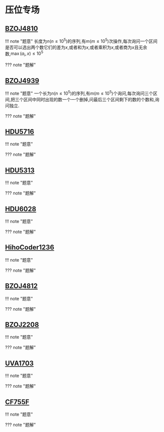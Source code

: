 # 压位专场

## [BZOJ4810](http://www.lydsy.com/JudgeOnline/problem.php?id=4810)

!!! note "题意"
    长度为$n(n{\le}10^5)$的序列,有$m(m{\le}10^5)$次操作,每次询问一个区间是否可以选出两个数它们的差为$x$,或者和为$x$,或者乘积为$x$,或者商为$x$且无余数,$\max(a_i,x){\le}10^5$

??? note "题解"

## [BZOJ4939](http://www.lydsy.com/JudgeOnline/problem.php?id=4939)

!!! note "题意"
    一个长为$n(n{\le}10^5)$的序列,有$m(m{\le}10^5)$个询问,每次询问三个区间,把三个区间中同时出现的数一个一个删掉,问最后三个区间剩下的数的个数和,询问独立.

??? note "题解"

## [HDU5716](http://acm.hdu.edu.cn/showproblem.php?pid=5716)

!!! note "题意"

??? note "题解"

## [HDU5313](http://acm.hdu.edu.cn/showproblem.php?pid=5313)

!!! note "题意"

??? note "题解"

## [HDU6028](http://acm.hdu.edu.cn/showproblem.php?pid=6028)

!!! note "题意"

??? note "题解"

## [HihoCoder1236](http://hihocoder.com/problemset/problem/1236)

!!! note "题意"

??? note "题解"

## [BZOJ4812](http://www.lydsy.com/JudgeOnline/problem.php?id=4812)

!!! note "题意"

??? note "题解"

## [BZOJ2208](http://www.lydsy.com/JudgeOnline/problem.php?id=2208)

!!! note "题意"

??? note "题解"

## [UVA1703](https://vjudge.net/problem/UVA-1703)

!!! note "题意"

??? note "题解"

## [CF755F](http://codeforces.com/problemset/problem/755/F)

!!! note "题意"

??? note "题解"
